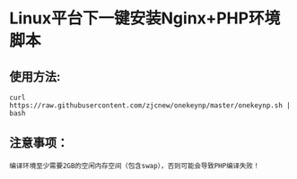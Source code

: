 Linux平台下一键安装Nginx+PHP环境脚本
========

使用方法:
----
	curl https://raw.githubusercontent.com/zjcnew/onekeynp/master/onekeynp.sh | bash

注意事项：
----
	编译环境至少需要2GB的空闲内存空间（包含swap），否则可能会导致PHP编译失败！
